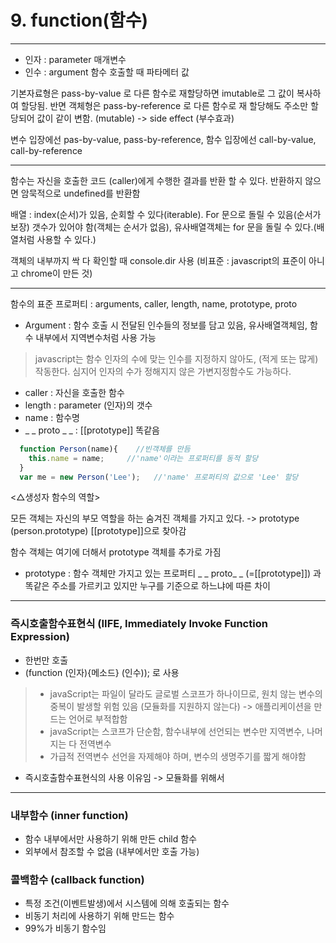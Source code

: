

# 9. function(함수)

---

- 인자 : parameter 매개변수
- 인수 : argument 함수 호출할 때 파타메터 값

기본자료형은 pass-by-value 로 다른 함수로 재할당하면 imutable로 그 값이 복사하여 할당됨. 반면 객체형은 pass-by-reference 로 다른 함수로 재 할당해도 주소만 할당되어 값이 같이 변함. (mutable) 
  -> side effect (부수효과)

변수 입장에선 pas-by-value, pass-by-reference, 함수 입장에선 call-by-value, call-by-reference

---

함수는 자신을 호출한 코드 (caller)에게 수행한 결과를 반환 할 수 있다. 반환하지 않으면 암묵적으로 undefined를 반환함

배열 : index(순서)가 있음, 순회할 수 있다(iterable). For 문으로 돌릴 수 있음(순서가 보장) 갯수가 있어야 함(객체는 순서가 없음), 유사배열객체는 for 문을 돌릴 수 있다.(배열처럼 사용할 수 있다.)

객체의 내부까지 싹 다 확인할 때 console.dir 사용 (비표준 : javascript의 표준이 아니고 chrome이 만든 것)


---

함수의 표준 프로퍼티 : arguments, caller, length, name, prototype, proto

- Argument : 함수 호출 시 전달된 인수들의 정보를 담고 있음, 유사배열객체임, 함수 내부에서 지역변수처럼 사용 가능
> javascript는 함수 인자의 수에 맞는 인수를 지정하지 않아도, (적게 또는 많게) 작동한다. 심지어 인자의 수가 정해지지 않은 가변지정함수도 가능하다.

- caller : 자신을 호출한 함수
- length : parameter (인자)의 갯수
- name : 함수명
- _ _ proto _ _ : [[prototype]] 똑같음

```javascript
  function Person(name){    //빈객체를 만듬
    this.name = name;     //'name'이라는 프로퍼티를 동적 할당
  }
  var me = new Person('Lee');   //'name' 프로퍼티의 값으로 'Lee' 할당

```
<△생성자 함수의 역할>

모든 객체는 자신의 부모 역할을 하는 숨겨진 객체를 가지고 있다.
   -> prototype (person.prototype) [[prototype]]으로 찾아감

함수 객체는 여기에 더해서 prototype 객체를 추가로 가짐

- prototype : 함수 객체만 가지고 있는 프로퍼티
   _ _ proto_ _ (=[[prototype]]) 과 똑같은 주소를 가르키고 있지만 누구를 기준으로 하느냐에 따른 차이 

---

### 즉시호출함수표현식 (IIFE, Immediately Invoke Function Expression)

- 한번만 호출
- (function (인자){메소드} (인수)); 로 사용

>- javaScript는 파일이 달라도 글로벌 스코프가 하나이므로, 원치 않는 변수의 중복이 발생할 위험 있음 (모듈화를 지원하지 않는다) -> 애플리케이션을 만드는 언어로 부적합함 
>- javaScript는 스코프가 단순함, 함수내부에 선언되는 변수만 지역변수, 나머지는 다 전역변수
>- 가급적 전역변수 선언을 자제해야 하며, 변수의 생명주기를 짧게 해야함

 - 즉시호출함수표현식의 사용 이유임 -> 모듈화를 위해서

---

### 내부함수 (inner function)

- 함수 내부에서만 사용하기 위해 만든 child 함수
- 외부에서 참조할 수 없음 (내부에서만 호출 가능)

### 콜백함수 (callback function)

- 특정 조건(이벤트발생)에서 시스템에 의해 호출되는 함수
- 비동기 처리에 사용하기 위해 만드는 함수
- 99%가 비동기 함수임

